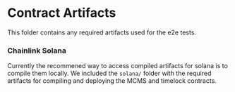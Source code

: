 # Contract Artifacts

This folder contains any required artifacts used for the e2e tests.

### Chainlink Solana

Currently the recommened way to access compiled artifacts for solana
is to compile them locally. We included the `solana/` folder with the
required artifacts for compiling and deploying the MCMS and timelock
contracts.

